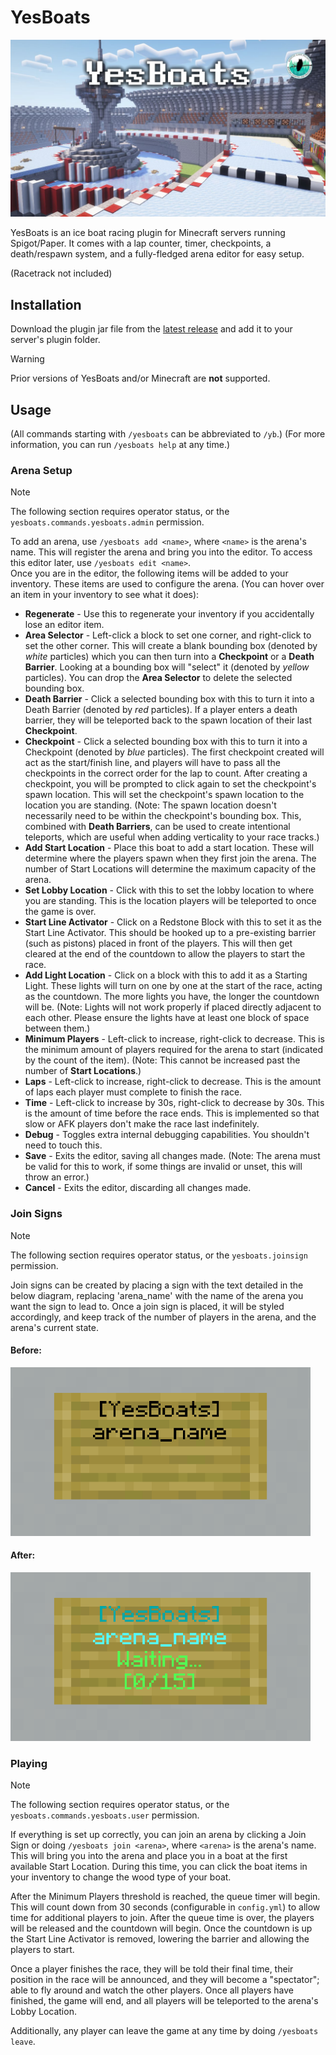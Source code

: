 # YesBoats

![Banner Image of Racetrack](./assets/lc-yesboats.jpg)

YesBoats is an ice boat racing plugin for Minecraft servers running Spigot/Paper. It comes with a lap counter, timer, checkpoints, a death/respawn system, and a fully-fledged arena editor for easy setup. 

(Racetrack not included)

## Installation

Download the plugin jar file from the [latest release](https://github.com/LearnerCouncil/YesBoats/releases/latest) and add it to your server's plugin folder.

> [!warning]
> Prior versions of YesBoats and/or Minecraft are **not** supported.
## Usage

(All commands starting with `/yesboats` can be abbreviated to `/yb`.)
(For more information, you can run `/yesboats help` at any time.)
### Arena Setup
> [!note]
> The following section requires operator status, or the `yesboats.commands.yesboats.admin` permission.

To add an arena, use `/yesboats add <name>`, where `<name>` is the arena's name. This will register the arena and bring you into the editor. To access this editor later, use `/yesboats edit <name>`.  
Once you are in the editor, the following items will be added to your inventory. These items are used to configure the arena. (You can hover over an item in your inventory to see what it does):
- **Regenerate** - Use this to regenerate your inventory if you accidentally lose an editor item.
- **Area Selector** - Left-click a block to set one corner, and right-click to set the other corner. This will create a blank bounding box (denoted by *white* particles) which you can then turn into a **Checkpoint** or a **Death Barrier**. Looking at a bounding box will "select" it (denoted by *yellow* particles). You can drop the **Area Selector** to delete the selected bounding box.
- **Death Barrier** - Click a selected bounding box with this to turn it into a Death Barrier (denoted by *red* particles). If a player enters a death barrier, they will be teleported back to the spawn location of their last **Checkpoint**.
- **Checkpoint** - Click a selected bounding box with this to turn it into a Checkpoint (denoted by *blue* particles). The first checkpoint created will act as the start/finish line, and players will have to pass all the checkpoints in the correct order for the lap to count. After creating a checkpoint, you will be prompted to click again to set the checkpoint's spawn location. This will set the checkpoint's spawn location to the location you are standing. (Note: The spawn location doesn't necessarily need to be within the checkpoint's bounding box. This, combined with **Death Barriers**, can be used to create intentional teleports, which are useful when adding verticality to your race tracks.)
- **Add Start Location** - Place this boat to add a start location. These will determine where the players spawn when they first join the arena. The number of Start Locations will determine the maximum capacity of the arena.
- **Set Lobby Location** - Click with this to set the lobby location to where you are standing. This is the location players will be teleported to once the game is over.
- **Start Line Activator** - Click on a Redstone Block with this to set it as the Start Line Activator. This should be hooked up to a pre-existing barrier (such as pistons) placed in front of the players. This will then get cleared at the end of the countdown to allow the players to start the race.
- **Add Light Location** - Click on a block with this to add it as a Starting Light. These lights will turn on one by one at the start of the race, acting as the countdown. The more lights you have, the longer the countdown will be. (Note: Lights will not work properly if placed directly adjacent to each other. Please ensure the lights have at least one block of space between them.)
- **Minimum Players** - Left-click to increase, right-click to decrease. This is the minimum amount of players required for the arena to start (indicated by the count of the item). (Note: This cannot be increased past the number of **Start Locations**.)
- **Laps** - Left-click to increase, right-click to decrease. This is the amount of laps each player must complete to finish the race.
- **Time** - Left-click to increase by 30s, right-click to decrease by 30s. This is the amount of time before the race ends. This is implemented so that slow or AFK players don't make the race last indefinitely.
- **Debug** - Toggles extra internal debugging capabilities. You shouldn't need to touch this.
- **Save** - Exits the editor, saving all changes made. (Note: The arena must be valid for this to work, if some things are invalid or unset, this will throw an error.)
- **Cancel** - Exits the editor, discarding all changes made.

### Join Signs
> [!note]
> The following section requires operator status, or the `yesboats.joinsign` permission.

Join signs can be created by placing a sign with the text detailed in the below diagram, replacing 'arena_name' with the name of the arena you want the sign to lead to. Once a join sign is placed, it will be styled accordingly, and keep track of the number of players in the arena, and the arena's current state.
#### Before:
<img alt="Line 1: '[YesBoats]', Line 2: 'arena_name'" src="./assets/join_sign_before.png" width=480 height=270></img>
#### After:
<img alt="Line 1: '[YesBoats]', Line 2: 'arena_name', Line 3: 'Waiting...', Line 4: '(0/15)'" src="./assets/join_sign_after.png" width=480 height=270></img>

### Playing
> [!note]
> The following section requires operator status, or the `yesboats.commands.yesboats.user` permission.

If everything is set up correctly, you can join an arena by clicking a Join Sign or doing `/yesboats join <arena>`, where `<arena>` is the arena's name. This will bring you into the arena and place you in a boat at the first available Start Location. During this time, you can click the boat items in your inventory to change the wood type of your boat. 

After the Minimum Players threshold is reached, the queue timer will begin. This will count down from 30 seconds (configurable in `config.yml`) to allow time for additional players to join. After the queue time is over, the players will be released and the countdown will begin. Once the countdown is up the Start Line Activator is removed, lowering the barrier and allowing the players to start.

Once a player finishes the race, they will be told their final time, their position in the race will be announced, and they will become a "spectator"; able to fly around and watch the other players. Once all players have finished, the game will end, and all players will be teleported to the arena's Lobby Location.

Additionally, any player can leave the game at any time by doing `/yesboats leave`.
